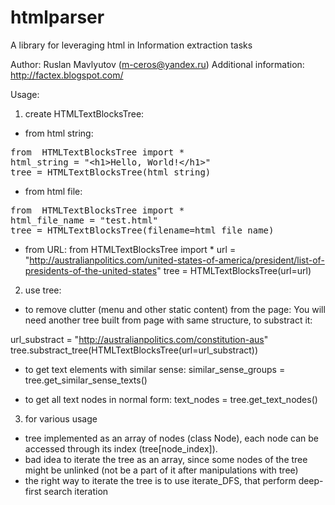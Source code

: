 htmlparser
==========

A library for leveraging html in Information extraction tasks

Author: Ruslan Mavlyutov (m-ceros@yandex.ru)
Additional information: http://factex.blogspot.com/

Usage:

1) create HTMLTextBlocksTree:
- from html string:
<pre>
from  HTMLTextBlocksTree import *
html_string = "&lt;h1&gt;Hello, World!&lt;/h1&gt;"
tree = HTMLTextBlocksTree(html_string)
</pre>
   
- from html file:
<pre>
from  HTMLTextBlocksTree import *
html_file_name = "test.html"
tree = HTMLTextBlocksTree(filename=html_file_name)
</pre>

- from URL:
from  HTMLTextBlocksTree import *
url = "http://australianpolitics.com/united-states-of-america/president/list-of-presidents-of-the-united-states"
tree = HTMLTextBlocksTree(url=url)

2) use tree:
- to remove clutter (menu and other static content) from the page:
You will need another tree built from page with same structure, to substract it:

url_substract = "http://australianpolitics.com/constitution-aus"
tree.substract_tree(HTMLTextBlocksTree(url=url_substract))

- to get text elements with similar sense:
similar_sense_groups = tree.get_similar_sense_texts()

- to get all text nodes in normal form:
text_nodes = tree.get_text_nodes()

3) for various usage
- tree implemented as an array of nodes (class Node), each node can be accessed through 
its index (tree[node_index]). 
- bad idea to iterate the tree as an array, since some nodes of the tree might be 
unlinked (not be a part of it after manipulations with tree)
- the right way to iterate the tree is to use iterate_DFS, that perform deep-first search iteration
